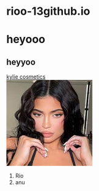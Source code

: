 # rioo-13github.io
# heyooo
## heyyoo
[kylie cosmetics](https://kyliecosmetics.com/en-us)<br>
<img src="kyliee.jpeg">
1. Rio
2. anu
